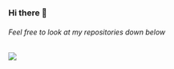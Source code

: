 ### Hi there 👋

###### Feel free to look at my repositories down below

<p>
<a href="https://github.com/Hazman3512"><img src="https://github-readme-stats.vercel.app/api?username=Hazman3512"></a>
 </p>



<!--
**Hazman3512/Hazman3512** is a ✨ _special_ ✨ repository because its `README.md` (this file) appears on your GitHub profile.

Here are some ideas to get you started:

- 🔭 I’m currently working on ...
- 🌱 I’m currently learning ...
- 👯 I’m looking to collaborate on ...
- 🤔 I’m looking for help with ...
- 💬 Ask me about ...
- 📫 How to reach me: ...
- 😄 Pronouns: ...
- ⚡ Fun fact: ...
-->
